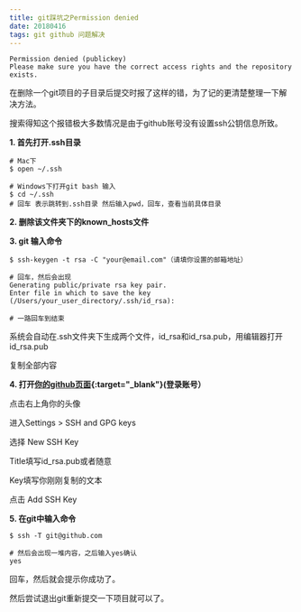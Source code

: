 ```yaml
---
title: git踩坑之Permission denied
date: 20180416
tags: git github 问题解决
---
```


<!--more-->

```
Permission denied (publickey)
Please make sure you have the correct access rights and the repository exists.
```

在删除一个git项目的子目录后提交时报了这样的错，为了记的更清楚整理一下解决方法。

搜索得知这个报错极大多数情况是由于github账号没有设置ssh公钥信息所致。

**1. 首先打开.ssh目录**

```
# Mac下
$ open ~/.ssh

# Windows下打开git bash 输入
$ cd ~/.ssh
# 回车 表示跳转到.ssh目录 然后输入pwd，回车，查看当前具体目录
```

**2. 删除该文件夹下的known_hosts文件**

**3. git 输入命令**
```
$ ssh-keygen -t rsa -C "your@email.com"（请填你设置的邮箱地址）

# 回车，然后会出现
Generating public/private rsa key pair.
Enter file in which to save the key (/Users/your_user_directory/.ssh/id_rsa):

# 一路回车到结束
```

系统会自动在.ssh文件夹下生成两个文件，id_rsa和id_rsa.pub，用编辑器打开id_rsa.pub

复制全部内容

**4. 打开[你的github页面](https://github.com/){:target="_blank"}(登录账号）**

点击右上角你的头像

进入Settings > SSH and GPG keys

选择 New SSH Key

Title填写id_rsa.pub或者随意

Key填写你刚刚复制的文本

点击 Add SSH Key

**5. 在git中输入命令**
```
$ ssh -T git@github.com

# 然后会出现一堆内容，之后输入yes确认
yes
```
回车，然后就会提示你成功了。

然后尝试退出git重新提交一下项目就可以了。

